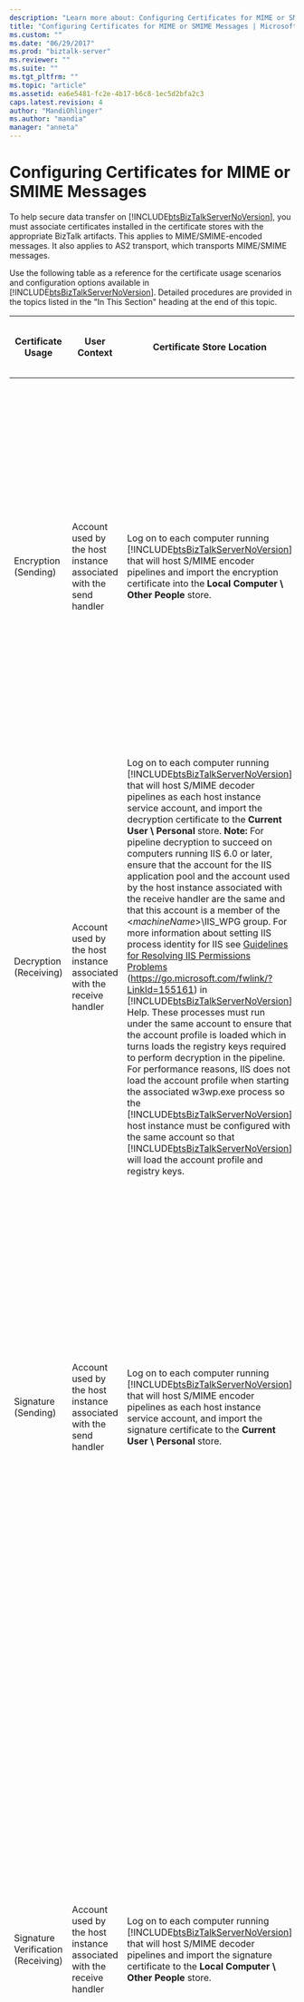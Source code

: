 ```yaml
---
description: "Learn more about: Configuring Certificates for MIME or SMIME Messages"
title: "Configuring Certificates for MIME or SMIME Messages | Microsoft Docs"
ms.custom: ""
ms.date: "06/29/2017"
ms.prod: "biztalk-server"
ms.reviewer: ""
ms.suite: ""
ms.tgt_pltfrm: ""
ms.topic: "article"
ms.assetid: ea6e5481-fc2e-4b17-b6c8-1ec5d2bfa2c3
caps.latest.revision: 4
author: "MandiOhlinger"
ms.author: "mandia"
manager: "anneta"
---
```

# Configuring Certificates for MIME or SMIME Messages
To help secure data transfer on [!INCLUDE[btsBizTalkServerNoVersion](../includes/btsbiztalkservernoversion-md.md)], you must associate certificates installed in the certificate stores with the appropriate BizTalk artifacts. This applies to MIME/SMIME-encoded messages. It also applies to AS2 transport, which transports MIME/SMIME messages.

 Use the following table as a reference for the certificate usage scenarios and configuration options available in [!INCLUDE[btsBizTalkServerNoVersion](../includes/btsbiztalkservernoversion-md.md)]. Detailed procedures are provided in the topics listed in the "In This Section" heading at the end of this topic.


|       **Certificate Usage**        |                           **User Context**                            |                                                                                                                                                                                                                                                                                                                                                                                                                                                                                                                                                                                                                                                                                                                                           **Certificate Store Location**                                                                                                                                                                                                                                                                                                                                                                                                                                                                                                                                                                                                                                                                                                                                            |        **Certificate Type**        |                                                                                                                                                                                                                                                                                                                                         **Configuration Parameters in the BizTalk Administration Console**                                                                                                                                                                                                                                                                                                                                         |
|------------------------------------|-----------------------------------------------------------------------|---------------------------------------------------------------------------------------------------------------------------------------------------------------------------------------------------------------------------------------------------------------------------------------------------------------------------------------------------------------------------------------------------------------------------------------------------------------------------------------------------------------------------------------------------------------------------------------------------------------------------------------------------------------------------------------------------------------------------------------------------------------------------------------------------------------------------------------------------------------------------------------------------------------------------------------------------------------------------------------------------------------------------------------------------------------------------------------------------------------------------------------------------------------------------------------------------------------------------------------------------------------------------------------------------------------------------------------------------------------------------------------------------------------------------------------------------------------------------------------------------------------------|------------------------------------|----------------------------------------------------------------------------------------------------------------------------------------------------------------------------------------------------------------------------------------------------------------------------------------------------------------------------------------------------------------------------------------------------------------------------------------------------------------------------------------------------------------------------------------------------------------------------------------------------------------------------------------------------------------------------------------------------------------------------------------------------|
|        Encryption (Sending)        |  Account used by the host instance associated with the send handler   |                                                                                                                                                                                                                                                                                                                                                                                                                                                                                                                                                                                                                                 Log on to each computer running [!INCLUDE[btsBizTalkServerNoVersion](../includes/btsbiztalkservernoversion-md.md)] that will host S/MIME encoder pipelines and import the encryption certificate into the **Local Computer \ Other People** store.                                                                                                                                                                                                                                                                                                                                                                                                                                                                                                                                                                                                                                  | Trading partner public certificate |                                                                                                                                                   -   Specify values for the encryption certificate **Common Name** and **Thumbprint** on the **Certificate** page of the **Send Port Properties** dialog box.<br />-   Specify pipeline **Encode** options in the **Configure Pipeline** dialog box. The **Configure Pipeline** dialog box is displayed by clicking the button next to the **Send pipeline** drop-down list on the **General** page of the **Send Port Properties** dialog box.                                                                                                                                                   |
|       Decryption (Receiving)       | Account used by the host instance associated with the receive handler | Log on to each computer running [!INCLUDE[btsBizTalkServerNoVersion](../includes/btsbiztalkservernoversion-md.md)] that will host S/MIME decoder pipelines as each host instance service account, and import the decryption certificate to the **Current User \ Personal** store. **Note:**  For pipeline decryption to succeed on computers running IIS 6.0 or later, ensure that the account for the IIS application pool and the account used by the host instance associated with the receive handler are the same and that this account is a member of the \<*machineName*\>\IIS_WPG group. For more information about setting IIS process identity for IIS see [Guidelines for Resolving IIS Permissions Problems](https://go.microsoft.com/fwlink/?LinkId=155161) (<https://go.microsoft.com/fwlink/?LinkId=155161>) in [!INCLUDE[btsBizTalkServerNoVersion](../includes/btsbiztalkservernoversion-md.md)] Help. These processes must run under the same account to ensure that the account profile is loaded which in turns loads the registry keys required to perform decryption in the pipeline. For performance reasons, IIS does not load the account profile when starting the associated w3wp.exe process so the [!INCLUDE[btsBizTalkServerNoVersion](../includes/btsbiztalkservernoversion-md.md)] host instance must be configured with the same account so that [!INCLUDE[btsBizTalkServerNoVersion](../includes/btsbiztalkservernoversion-md.md)] will load the account profile and registry keys. |      Own private certificate       |                                                                                                                                               -   Specify values for the decryption certificate **Common Name** and **Thumbprint** on the **Certificates** page of each **Host Properties** dialog box.<br />-   Specify pipeline **Decode** options in the **Configure Pipeline** dialog box. The **Configure Pipeline** dialog box is displayed by clicking the button next to the **Receive pipeline** drop-down list on the **General** page of the **Receive Location Properties** dialog box.                                                                                                                                                |
|        Signature (Sending)         |  Account used by the host instance associated with the send handler   |                                                                                                                                                                                                                                                                                                                                                                                                                                                                                                                                                                                                                  Log on to each computer running [!INCLUDE[btsBizTalkServerNoVersion](../includes/btsbiztalkservernoversion-md.md)] that will host S/MIME encoder pipelines as each host instance service account, and import the signature certificate to the **Current User \ Personal** store.                                                                                                                                                                                                                                                                                                                                                                                                                                                                                                                                                                                                                   |      Own private certificate       |                                                                                                  -   Specify values for the signature certificate **Common Name** and **Thumbprint** on the **Certificate** page of the **BizTalk Group Properties** dialog box. **Note:**      Only one signature certificate can be specified per each BizTalk Server group.<br />-   Specify pipeline **Encode** options in the **Configure Pipeline** dialog box. The **Configure Pipeline** dialog box is displayed by clicking the button next to the **Send pipeline** drop-down list on the **General** page of the **Send Port Properties** dialog box.                                                                                                   |
| Signature Verification (Receiving) | Account used by the host instance associated with the receive handler |                                                                                                                                                                                                                                                                                                                                                                                                                                                                                                                                                                                                                                   Log on to each computer running [!INCLUDE[btsBizTalkServerNoVersion](../includes/btsbiztalkservernoversion-md.md)] that will host S/MIME decoder pipelines and import the signature certificate to the **Local Computer \ Other People** store.                                                                                                                                                                                                                                                                                                                                                                                                                                                                                                                                                                                                                                   | Trading partner public certificate | -   Specify values for the verification certificate **Common Name** and **Thumbprint** on the **Certificates** page of each **Party Properties** dialog box.<br />-   Specify pipeline **Decode** options in the **Configure Pipeline** dialog box. The **Configure Pipeline** dialog box is displayed by clicking the button next to the **Receive pipeline** drop-down list on the **General** page of the **Receive Location Properties** dialog box. **Note:**      The certificate used to verify a signature for a party must be unique from the certificates used to verify signatures for other parties. **Note:**      Configuration of the **Decode** option requires that a pipeline with the MIME/SMIME decoder component is deployed. |
|    Party Resolution (Receiving)    | Account used by the host instance associated with the receive handler |                                                                                                                                                                                                                                                                                                                                                                                                                                                                                                                                                                                                                                       Log on to the [!INCLUDE[btsBizTalkServerNoVersion](../includes/btsbiztalkservernoversion-md.md)] computer from which party resolution is being configured, and import the certificate into the **Local Computer \ Other People** store.                                                                                                                                                                                                                                                                                                                                                                                                                                                                                                                                                                                                                                       | Trading partner public certificate |                                                   -   Specify values for the certificate **Common Name** and **Thumbprint** on the **Certificates** page of each **Host Properties** dialog box.<br />-   Specify **ResolveParty** options in the **Configure Pipeline** dialog box. The **Configure Pipeline** dialog box is displayed by clicking the button next to the **Receive pipeline** drop-down list on the **General** page of the **Receive Location Properties** dialog box. **Note:**      Configuration of this option requires the use of a pipeline that contains the **Party resolution** component. The **XMLReceive** pipeline contains the **Party resolution** component.                                                    |
|          HTTPS (Sending)           |  Account used by the host instance associated with the send handler   |     SSL communication does not require a client certificate. Whether a client certificate is required is at the discretion of the destination Web server administrator. If the destination Web server requires a client certificate then follow these steps:<br /><br /> -   Obtain the public certificate from the trading partner.<br />-   Log on to each computer running [!INCLUDE[btsBizTalkServerNoVersion](../includes/btsbiztalkservernoversion-md.md)] as the account used by the host instance associated with the send handler.<br />-   Import the certificate into the **Current User \ Personal** store.<br /><br /> For information about configuring IIS to use SSL, see the Knowledge Base article [HOW TO: Install Imported Certificates on a Web Server in Windows Server 2003](https://go.microsoft.com/fwlink/?LinkId=155162) (<https://go.microsoft.com/fwlink/?LinkId=155162>).<br /><br /> For information about how to obtain a certificate using Windows Server 2003 Certificate Services Web pages, see [Use Windows Server 2003 Certificate Services Web Pages](https://go.microsoft.com/fwlink/?LinkID=69975) (<https://go.microsoft.com/fwlink/?LinkID=69975>). **Note:**  To use the Certificate Services Web page to obtain certificates from a Windows Server 2008 computer, see the Microsoft Knowledge Base article 922706 at [https://go.microsoft.com/fwlink/?LinkId=155317](https://go.microsoft.com/fwlink/?LinkId=155317) (<https://go.microsoft.com/fwlink/?LinkId=155317>).     | Trading partner public certificate |                                             -   **HTTP Transport** - Set the **SSL client certificate thumbprint** option on the **Authentication** tab of the **HTTP Transport Properties** dialog box. The **HTTP Transport Properties** dialog box is displayed by clicking the **Configure** button on the **General** page of the **Send Port Properties** dialog box.<br />-   **SOAP Transport** - Set the **Client certificate thumbprint** option on the **General** tab of the **SOAP Transport Properties** dialog box. The **SOAP Transport Properties** dialog box is displayed by clicking the **Configure** button on the **General** page of the **Send Port Properties** dialog box.                                              |

## In This Section

-   [How to Configure BizTalk Server to Receive Encrypted MIME or SMIME Messages](../technical-guides/how-to-configure-biztalk-server-to-receive-encrypted-mime-or-smime-messages.md)

-   [How to Configure BizTalk Server to Send Encrypted MIME or SMIME Messages](~/technical-guides/how-to-configure-biztalk-server-to-send-encrypted-mime-smime-messages.md)

-   [How to Configure BizTalk Server to Receive Signed MIME or SMIME Messages](../technical-guides/how-to-configure-biztalk-server-to-receive-signed-mime-or-smime-messages.md)

-   [How to Configure BizTalk Server to Send Signed MIME or SMIME Messages](../technical-guides/how-to-configure-biztalk-server-to-send-signed-mime-or-smime-messages.md)
